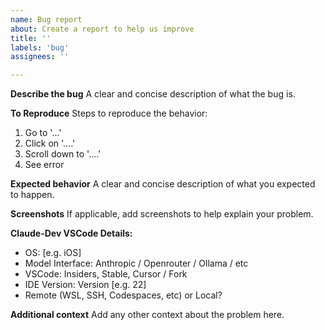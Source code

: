 ```yaml
---
name: Bug report
about: Create a report to help us improve
title: ''
labels: 'bug'
assignees: ''

---
```


**Describe the bug**
A clear and concise description of what the bug is.

**To Reproduce**
Steps to reproduce the behavior:
1. Go to '...'
2. Click on '....'
3. Scroll down to '....'
4. See error

**Expected behavior**
A clear and concise description of what you expected to happen.

**Screenshots**
If applicable, add screenshots to help explain your problem.

**Claude-Dev VSCode Details:**
 - OS: [e.g. iOS]
 - Model Interface: Anthropic / Openrouter / Ollama / etc
 - VSCode: Insiders, Stable, Cursor / Fork
 - IDE Version: Version [e.g. 22]
 - Remote (WSL, SSH, Codespaces, etc) or Local?

**Additional context**
Add any other context about the problem here.